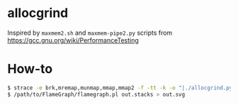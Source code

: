 # allocgrind

Inspired by `maxmem2.sh` and `maxmem-pipe2.py` scripts from https://gcc.gnu.org/wiki/PerformanceTesting

# How-to

```sh
$ strace -e brk,mremap,munmap,mmap,mmap2 -f -tt -k -o "|./allocgrind.py" yourapp
$ /path/to/FlameGraph/flamegraph.pl out.stacks > out.svg
```
